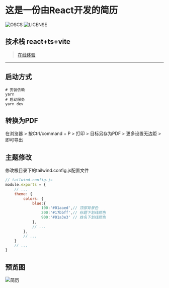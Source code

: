 # 这是一份由React开发的简历
![OSCS](https://www.oscs1024.com/platform/badge/LittleSource/resume-react.svg)
![LICENSE](https://img.shields.io/badge/LICENSE-GNU%20General%20Public-green)

## 技术栈 react+ts+vite

> [在线体验](https://resume.52ym.vip/)

<hr>

## 启动方式

```shell
# 安装依赖
yarn
# 启动服务
yarn dev 
```
## 转换为PDF

在浏览器 > 按Ctrl/command + P > 打印 > 目标另存为PDF > 更多设置无边距 > 即可导出

## 主题修改

修改根目录下的tailwind.config.js配置文件

```js
// tailwind.config.js
module.exports = {
    // ...
    theme: {
        colors: {
            blue:{
                100:'#01aaed',// 顶部背景色
                200:'#17bbff',// 标题下划线颜色
                900:'#01a3e3' // 姓名下划线颜色
            },
            // ...
        },
        // ...
    }
    // ...
}
```

## 预览图

![简历](https://raw.githubusercontent.com/LittleSource/resume-react/main/resume.png)

